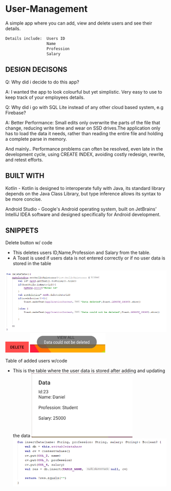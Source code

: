 # User-Management

A simple app where you can add, view and delete users and see their details.
          
    Details include:  Users ID
                      Name
                      Profession
                      Salary
                      
DESIGN DECISONS
---------------
Q: Why did i decide to do this app?
 
A: I wanted the app to look colourful but yet simplistic. Very easy to use to keep track of your employees details.
 
Q: Why did i go with SQL Lite instead of any other cloud based system, e.g Firebase?

A: Better Performance: Small edits only overwrite the parts of the file that change, reducing write time and wear on SSD drives.The   application only has to load the data it needs, rather than reading the entire file and holding a complete parse in memory.

And mainly.. Performance problems can often be resolved, even late in the development cycle, using CREATE INDEX, avoiding costly redesign, rewrite, and retest efforts.

BUILT WITH
----------
Kotlin -  Kotlin is designed to interoperate fully with Java, its standard library depends on the Java Class Library, but type inference allows its syntax to be more concise.

Android Studio - Google's Android operating system, built on JetBrains' IntelliJ IDEA software and designed specifically for Android development.

SNIPPETS
--------------

Delete button w/ code

- This deletes users ID,Name,Profession and Salary from the table.
- A Toast is used if users data is not entered correctly or if no user data is stored in the table
          
![DELETE](https://github.com/LibietisBiz/User-Management/blob/master/delete.png)
![DELETE BUTTON](https://github.com/LibietisBiz/User-Management/blob/master/deletebtn.png)
![TOAST](https://github.com/LibietisBiz/User-Management/blob/master/nodelete.png)
 
 
 Table of added users w/code
 
 - This is the table where the user data is stored after adding and updating the data
 ![TABLE](https://github.com/LibietisBiz/User-Management/blob/master/table.png)
 ![TABLECODE](https://github.com/LibietisBiz/User-Management/blob/master/tablecode.png)

 
